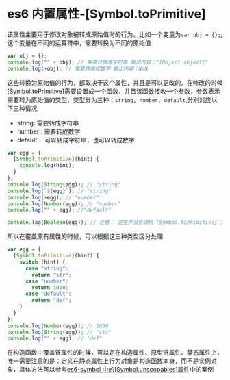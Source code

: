 # es6 内置属性-[Symbol.toPrimitive]

该属性主要用于修改对象被转成原始值时的行为。比如一个变量为`var obj = {};`;这个变量在不同的运算符中，需要转换为不同的原始值

```js
var obj = {};
console.log("" + obj); // 需要转换成字符串 输出内容："[Object object]"
console.log(+obj); // 需要转换成数字 输出内容：NaN
```

这些转换为原始值的行为，都取决于这个属性，并且是可以更改的。在修改的时候[Symbol.toPrimitive]需要设置成一个函数，并且该函数接收一个参数，参数表示需要转为原始值的类型，类型分为三种：`string, number, default`,分别对应以下三种情况;

- string: 需要转成字符串
- number : 需要转成数字
- default： 可以转成字符串，也可以转成数字

```js
var egg = {
  [Symbol.toPrimitive](hint) {
    console.log(hint);
  }
};
console.log(String(egg)); // "string"
console.log(`${egg}`); // "string"
console.log(+egg); // "number"
console.log(Number(egg)); // "number"
console.log("" + egg); //"default"

console.log(Boolean(egg)); // 注意： 这里并没有调用`[Symbol.toPrimitive]`方法
```

所以在覆盖原有属性的时候，可以根据这三种类型区分处理

```js
var egg = {
  [Symbol.toPrimitive](hint) {
    switch (hint) {
      case "string":
        return "str";
      case "number":
        return 1000;
      case "default":
        return "def";
    }
  }
};
console.log(Number(egg)); // 1000
console.log(String(egg)); // "str"
console.log("" + egg); // "def"
```

在构造函数中覆盖该属性的时候，可以定在构造属性、原型链属性、静态属性上，唯一需要注意的是：定义在静态属性上行为对象是构造函数本身，而不是实例对象，具体方法可以参考[es6-symbol 中的[Symbol.unscopables]属性](../es6-symbol-unscopables)中的案例
